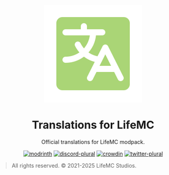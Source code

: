 <p align="center">
  <img src="https://raw.githubusercontent.com/LifeMC-Studios/Translations-for-LifeMC/main/Translations%20for%20LifeMC/pack.png" height="256px"/>
</p>

<h1 align="center">Translations for LifeMC</h1>
<p align="center">Official translations for LifeMC modpack.</p>

<div align="center">

[![modrinth](https://cdn.jsdelivr.net/npm/@intergrav/devins-badges@3/assets/cozy/available/modrinth_64h.png)](https://modrinth.com/project/translations-for-lifemc)
[![discord-plural](https://cdn.jsdelivr.net/npm/@intergrav/devins-badges@3/assets/cozy/social/discord-plural_64h.png)](https://discord.lifemcstudios.cloud/)
[![crowdin](https://cdn.jsdelivr.net/npm/@intergrav/devins-badges@3/assets/cozy/translate/crowdin_64h.png)](https://translate.lifemcstudios.cloud)
[![twitter-plural](https://cdn.jsdelivr.net/npm/@intergrav/devins-badges@3/assets/cozy/social/twitter-plural_64h.png)](https://twitter.com/LifeMCStudios)

</div>

> All rights reserved. © 2021-2025 LifeMC Studios.